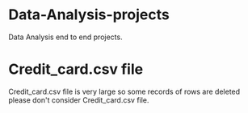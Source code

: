 # Data-Analysis-projects

 Data Analysis end to end projects.

# Credit_card.csv file 

 Credit_card.csv file is very large so some records of rows are deleted please don't consider Credit_card.csv file.
